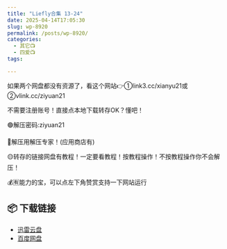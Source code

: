 ```yaml
---
title: "Liefly合集 13-24"
date: 2025-04-14T17:05:30
slug: wp-8920
permalink: /posts/wp-8920/
categories:
  - 其它📺
  - 四爱📺
tags:

---
```


如果两个网盘都没有资源了，看这个网站👉①link3.cc/xianyu21或②vlink.cc/ziyuan21

不需要注册账号！直接点本地下载转存OK？懂吧！

🟢解压密码:ziyuan21

🔵解压用解压专家！(应用商店有)

🟡转存的链接网盘有教程！一定要看教程！按教程操作！不按教程操作你不会解压！

💰🈶能力的宝，可以点左下角赞赏支持一下网站运行

## 📦 下载链接
- [迅雷云盘](https://blziyuan21.com/pay-download/8920?key=ba6e14d9bc&down_id=0)
- [百度网盘](https://blziyuan21.com/pay-download/8920?key=ba6e14d9bc&down_id=1)

